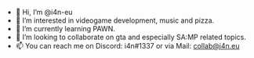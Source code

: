 - 👋 Hi, I’m @i4n-eu
- 👀 I’m interested in videogame development, music and pizza.
- 🌱 I’m currently learning PAWN.
- 💞️ I’m looking to collaborate on gta and especially SA:MP related topics.
- 📫 You can reach me on Discord: i4n#1337 or via Mail: collab@i4n.eu

<!---
i4n-eu/i4n-eu is a ✨ special ✨ repository because its `README.md` (this file) appears on your GitHub profile.
You can click the Preview link to take a look at your changes.
--->
